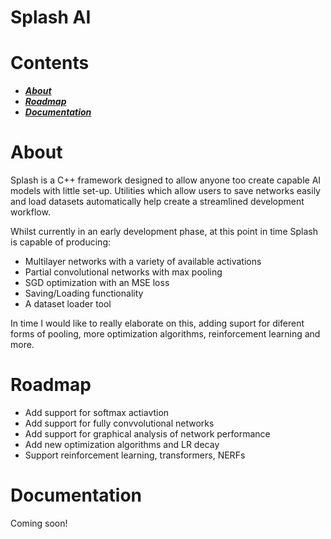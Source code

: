 # Splash AI

# Contents

- ***[About](#about)***
- ***[Roadmap](#roadmap)***
- ***[Documentation](#documentation)***

# About

Splash is a C++ framework designed to allow anyone too create capable AI models with little set-up. 
Utilities which allow users to save networks easily and load datasets automatically help create a 
streamlined development workflow. 

Whilst currently in an early development phase, at this point in time Splash is capable of producing:
- Multilayer networks with a variety of available activations
- Partial convolutional networks with max pooling
- SGD optimization with an MSE loss
- Saving/Loading functionality
- A dataset loader tool

In time I would like to really elaborate on this, adding suport for diferent forms of pooling, more optimization algorithms, reinforcement learning and more.

# Roadmap

- Add support for softmax actiavtion
- Add support for fully convvolutional networks
- Add support for graphical analysis of network performance
- Add new optimization algorithms and LR decay
- Support reinforcement learning, transformers, NERFs

# Documentation

Coming soon!




